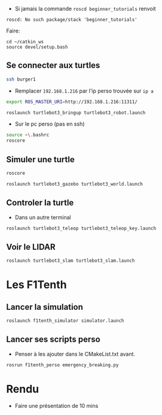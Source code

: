 
- Si jamais la commande `roscd beginner_tutorials` renvoit
``` 
roscd: No such package/stack 'beginner_tutorials'
```

Faire:
```
cd ~/catkin_ws
source devel/setup.bash
```


## Se connecter aux turtles

```bash
ssh burger1
```
- Remplacer `192.168.1.216` par l'ip perso trouvée sur `ip a`
```bash
export ROS_MASTER_URI=http://192.168.1.216:11311/
```

```bash
roslaunch turtlebot3_bringup turtlebot3_robot.launch
```

- Sur le pc perso (pas en ssh)

```bash
source ~\.bashrc
roscore
```

## Simuler une turtle

```bash
roscore
```

```bash
roslaunch turtlebot3_gazebo turtlebot3_world.launch
```



## Controler la turtle

- Dans un autre terminal
```bash
roslaunch turtlebot3_teleop turtlebot3_teleop_key.launch
```

## Voir le LIDAR

```bash
roslaunch turtlebot3_slam turtlebot3_slam.launch
```

# Les F1Tenth

## Lancer la simulation

```bash
roslaunch f1tenth_simulator simulator.launch
```

## Lancer ses scripts perso

- Penser à les ajouter dans le CMakeList.txt avant.

```bash
rosrun f1tenth_perso emergency_breaking.py
```

# Rendu

- Faire une présentation de 10 mins
